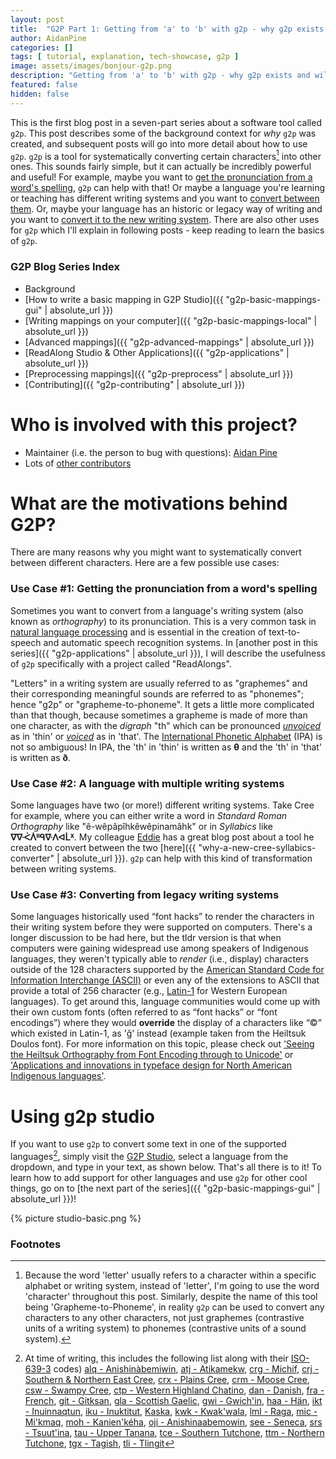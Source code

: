 ```yaml
---
layout: post
title:  "G2P Part 1: Getting from 'a' to 'b' with g2p - why g2p exists and will let you do awesome things"
author: AidanPine
categories: []
tags: [ tutorial, explanation, tech-showcase, g2p ]
image: assets/images/bonjour-g2p.png
description: "Getting from 'a' to 'b' with g2p - why g2p exists and will let you do awesome things"
featured: false
hidden: false
---
```


This is the first blog post in a seven-part series about a software tool called `g2p`. This post describes some of the background context for *why* `g2p` was created, and subsequent posts will go into more detail about how to use `g2p`. `g2p` is a tool for systematically converting certain characters[^1] into other ones. This sounds fairly simple, but it can actually be incredibly powerful and useful! For example, maybe you want to [get the pronunciation from a word's spelling](#use-case-1-getting-the-pronunciation-from-a-words-spelling), `g2p` can help with that! Or maybe a language you're learning or teaching has different writing systems and you want to [convert between them](#use-case-2-a-language-with-multiple-writing-systems). Or, maybe your language has an historic or legacy way of writing and you want to [convert it to the new writing system](#use-case-3-converting-from-legacy-writing-systems). There are also other uses for `g2p` which I'll explain in following posts - keep reading to learn the basics of `g2p`.

### G2P Blog Series Index

- Background
- [How to write a basic mapping in G2P Studio]({{ "g2p-basic-mappings-gui" | absolute_url }})
- [Writing mappings on your computer]({{ "g2p-basic-mappings-local" | absolute_url }})
- [Advanced mappings]({{ "g2p-advanced-mappings" | absolute_url }})
- [ReadAlong Studio & Other Applications]({{ "g2p-applications" | absolute_url }})
- [Preprocessing mappings]({{ "g2p-preprocess" | absolute_url }})
- [Contributing]({{ "g2p-contributing" | absolute_url }})

# Who is involved with this project?

- Maintainer (i.e. the person to bug with questions): [Aidan Pine](https://aidanpine.ca)
- Lots of [other contributors](https://github.com/roedoejet/g2p/graphs/contributors)

# What are the motivations behind G2P?

There are many reasons why you might want to systematically convert between different characters. Here are a few possible use cases:

### Use Case #1: Getting the pronunciation from a word's spelling

Sometimes you want to convert from a language's writing system (also known as *orthography*) to its pronunciation. This is a very common task in [natural language processing](https://en.wikipedia.org/wiki/Natural_language_processing) and is essential in the creation of text-to-speech and automatic speech recognition systems. In [another post in this series]({{ "g2p-applications" | absolute_url }}), I will describe the usefulness of `g2p` specifically with a project called "ReadAlongs".

"Letters" in a writing system are usually referred to as "graphemes" and their corresponding meaningful sounds are referred to as "phonemes"; hence "g2p" or "grapheme-to-phoneme". It gets a little more complicated than that though, because sometimes a grapheme is made of more than one character, as with the *digraph* "th" which can be pronounced *[unvoiced](https://www.thoughtco.com/voiced-and-voiceless-consonants-1212092#:~:text=Voiceless%20consonants%20do%20not%20use,as%20in%20%22thing%22)* as in 'thin' or *[voiced](https://www.thoughtco.com/voiced-and-voiceless-consonants-1212092#:~:text=Voiced%20Consonants,-Your%20vocal%20cords&text=As%20you%20pronounce%20a%20letter,W%2C%20Y%2C%20and%20Z.)* as in 'that'. The [International Phonetic Alphabet](https://en.wikipedia.org/wiki/International_Phonetic_Alphabet) (IPA) is not so ambiguous! In IPA, the 'th' in 'thin' is written as **θ** and the 'th' in 'that' is written as **ð**.

### Use Case #2: A language with multiple writing systems

Some languages have two (or more!) different writing systems. Take Cree for example, where you can either write a word in *Standard Roman Orthography* like "ê-wêpâpîhkêwêpinamâhk" or in *Syllabics* like **ᐁᐍᐹᐲᐦᑫᐍᐱᐊᒫᕽ**. My colleague [Eddie](https://eddieantonio.ca) has a great blog post about a tool he created to convert between the two [here]({{ "why-a-new-cree-syllabics-converter" | absolute_url }}). `g2p` can help with this kind of transformation between writing systems.

### Use Case #3: Converting from legacy writing systems

Some languages historically used “font hacks” to render the characters in their writing system before they were supported on computers. There's a longer discussion to be had here, but the tldr version is that when computers were gaining widespread use among speakers of Indigenous languages, they weren't typically able to *render* (i.e., display) characters outside of the 128 characters supported by the [American Standard Code for Information Interchange (ASCII)](https://en.wikipedia.org/wiki/ASCII) or even any of the extensions to ASCII that provide a total of 256 character (e.g., [Latin-1](https://en.wikipedia.org/wiki/ISO/IEC_8859-1) for Western European languages). To get around this, language communities would come up with their own custom fonts (often referred to as “font hacks” or “font encodings”) where they would **override** the display of a characters like “©” which existed in Latin-1, as 'ǧ' instead (example taken from the Heiltsuk Doulos font). For more information on this topic, please check out ['Seeing the Heiltsuk Orthography from Font Encoding through to Unicode'](https://aidanpine.ca/static/cv/pdfs/Pine-Turin-Convertextract-2018.pdf) or ['Applications and innovations in typeface design for North American Indigenous languages'](https://markturin.sites.olt.ubc.ca/files/2020/06/Schillo_Turin_typeface_2020.pdf).

# Using g2p studio

If you want to use `g2p` to convert some text in one of the supported languages[^2], simply visit the [G2P Studio](https://g2p-studio.herokuapp.com), select a language from the dropdown, and type in your text, as shown below. That's all there is to it! To learn how to add support for other languages and use `g2p` for other cool things, go on to [the next part of the series]({{ "g2p-basic-mappings-gui" | absolute_url }})!

{% picture studio-basic.png %}

### Footnotes

[^1]: Because the word 'letter' usually refers to a character within a specific alphabet or writing system, instead of 'letter', I'm going to use the word 'character' throughout this post. Similarly, despite the name of this tool being 'Grapheme-to-Phoneme', in reality `g2p` can be used to convert any characters to any other characters, not just graphemes (contrastive units of a writing system) to phonemes (contrastive units of a sound system).
[^2]: At time of writing, this includes the following list along with their [ISO-639-3](https://en.wikipedia.org/wiki/ISO_639-3) codes) [alq - Anishinàbemiwin](https://en.wikipedia.org/wiki/Algonquin_language), [atj - Atikamekw](https://en.wikipedia.org/wiki/Atikamekw_language), [crg - Michif](https://en.wikipedia.org/wiki/Michif), [crj - Southern & Northern East Cree](https://en.wikipedia.org/wiki/East_Cree), [crx - Plains Cree](https://en.wikipedia.org/wiki/Plains_Cree_language), [crm - Moose Cree](https://en.wikipedia.org/wiki/Moose_Cree_language), [csw - Swampy Cree](https://en.wikipedia.org/wiki/Swampy_Cree_language), [ctp - Western Highland Chatino](https://en.wikipedia.org/wiki/Highland_Chatino), [dan - Danish](https://en.wikipedia.org/wiki/Danish_language), [fra - French](https://en.wikipedia.org/wiki/French_language), [git - Gitksan](https://en.wikipedia.org/wiki/Gitxsan_language), [gla - Scottish Gaelic](https://en.wikipedia.org/wiki/Scottish_Gaelic), [gwi - Gwich'in](https://en.wikipedia.org/wiki/Gwich%CA%BCin_language), [haa - Hän](https://en.wikipedia.org/wiki/H%C3%A4n_language), [ikt - Inuinnaqtun](https://en.wikipedia.org/wiki/Inuinnaqtun), [iku - Inuktitut](https://en.wikipedia.org/wiki/Inuktitut), [Kaska](https://en.wikipedia.org/wiki/Kaska_language), [kwk - Kwak'wala](https://en.wikipedia.org/wiki/Kwak%CA%BCwala), [lml - Raga](https://en.wikipedia.org/wiki/Raga_language), [mic - Mi'kmaq](https://en.wikipedia.org/wiki/Mi%EA%9E%8Ckmaq_language), [moh - Kanien'kéha](https://en.wikipedia.org/wiki/Mohawk_language), [oji - Anishinaabemowin](https://en.wikipedia.org/wiki/Ojibwe_language), [see - Seneca](https://en.wikipedia.org/wiki/Seneca_language), [srs - Tsuut'ina](https://en.wikipedia.org/wiki/Tsuut%CA%BCina_language), [tau - Upper Tanana](https://en.wikipedia.org/wiki/Upper_Tanana_language), [tce - Southern Tutchone](https://en.wikipedia.org/wiki/Tutchone_language), [ttm - Northern Tutchone](https://en.wikipedia.org/wiki/Tutchone_language), [tgx - Tagish](https://en.wikipedia.org/wiki/Tagish_language), [tli - Tlingit](https://en.wikipedia.org/wiki/Tlingit_language)